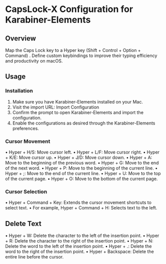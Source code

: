 # CapsLock-X Configuration for Karabiner-Elements

## Overview

Map the Caps Lock key to a Hyper key (Shift + Control + Option + Command) .
Define custom keybindings to improve their typing efficiency and productivity on macOS.

## Usage
### Installation

1. Make sure you have Karabiner-Elements installed on your Mac.
2. Visit the import URL: Import Configuration
3. Confirm the prompt to open Karabiner-Elements and import the configuration.
4. Enable the configurations as desired through the Karabiner-Elements preferences.

### Cursor Movement

• Hyper + H/S: Move cursor left.
• Hyper + L/F: Move cursor right.
• Hyper + K/E: Move cursor up.
• Hyper + J/D: Move cursor down.
• Hyper + A: Move to the beginning of the previous word.
• Hyper + G: Move to the end of the next word.
• Hyper + P: Move to the beginning of the current line.
• Hyper + ;: Move to the end of the current line.
• Hyper + U: Move to the top of the current page.
• Hyper + O: Move to the bottom of the current page.

### Cursor Selection

• Hyper + Command + Key: Extends the cursor movement shortcuts to select text.
	• For example, Hyper + Command + H: Selects text to the left.

## Delete Text

• Hyper + W: Delete the character to the left of the insertion point.
• Hyper + R: Delete the character to the right of the insertion point.
• Hyper + N: Delete the word to the left of the insertion point.
• Hyper + .: Delete the word to the right of the insertion point.
• Hyper + Backspace: Delete the entire line before the cursor.

